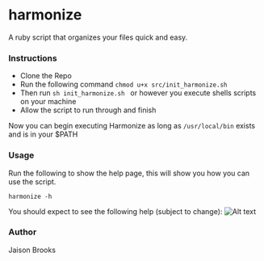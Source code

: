 # harmonize
A ruby script that organizes your files quick and easy.

### Instructions
* Clone the Repo
* Run the following command ```chmod u+x src/init_harmonize.sh```
* Then run ```sh init_harmonize.sh ``` or however you execute shells scripts on your machine
* Allow the script to run through and finish

Now you can begin executing Harmonize as long as ```/usr/local/bin``` exists and is in your $PATH

### Usage
Run the following to show the help page, this will show you how you can use the script.

```harmonize -h ```

You should expect to see the following help (subject to change):
![Alt text](/res/screen_1.png?raw=true "Help page")

### Author
Jaison Brooks
